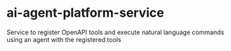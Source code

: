 # ai-agent-platform-service
Service to register OpenAPI tools and execute natural language commands using an agent with the registered tools
